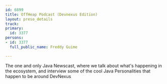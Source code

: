 ```yaml
---
id: 6899
title: OffHeap Podcast (Devnexus Edition)
layout: preso_details
track:
primary:
  id: 3377
persons:
- id: 3377
  full_public_name: Freddy Guime

---
```

The one and only Java Newscast, where we talk about what's happening in the ecosystem, and interview some of the cool Java Personalities that happen to be around DevNexus